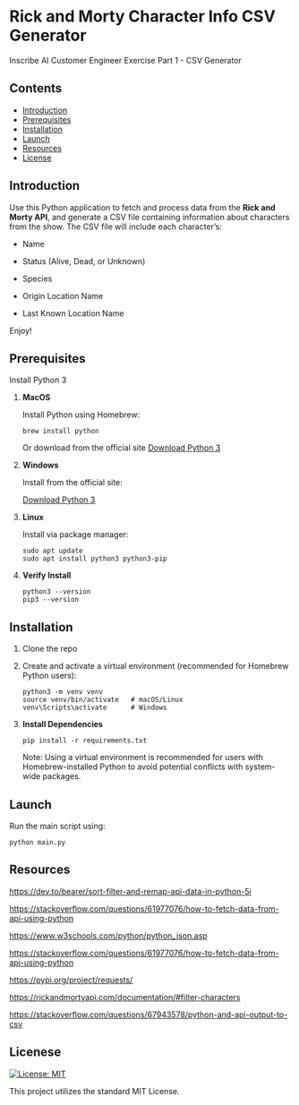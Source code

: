 # Rick and Morty Character Info CSV Generator

Inscribe AI Customer Engineer Exercise Part 1 - CSV Generator

## Contents

- [Introduction](#introduction)
- [Prerequisites](#prerequisites)
- [Installation](#installation)
- [Launch](#launch)
- [Resources](#resources)
- [License](#License)

## Introduction

Use this Python application to fetch and process data from the **Rick and Morty API**, and generate a CSV file containing information about characters from the show. The CSV file will include each character’s:

- Name

- Status (Alive, Dead, or Unknown)

- Species

- Origin Location Name

- Last Known Location Name

Enjoy!

## Prerequisites

Install Python 3

1. **MacOS**
   <p>Install Python using Homebrew:</p>

   ```
   brew install python
   ```

   Or download from the official site [Download Python 3](https://www.python.org/downloads/)

2. **Windows**
   <p>Install from the official site:</p>

   [Download Python 3](https://www.python.org/downloads/)

3. **Linux**
   <p>Install via package manager:<p>

   ```
   sudo apt update
   sudo apt install python3 python3-pip
   ```

4. **Verify Install**

   ```
   python3 --version
   pip3 --version
   ```

## Installation

1. Clone the repo

2. Create and activate a virtual environment (recommended for Homebrew Python users):

   ```
   python3 -m venv venv
   source venv/bin/activate   # macOS/Linux
   venv\Scripts\activate      # Windows

   ```

3. **Install Dependencies**

   ```
   pip install -r requirements.txt
   ```

   Note: Using a virtual environment is recommended for users with Homebrew-installed Python to avoid potential conflicts with system-wide packages.

## Launch

Run the main script using:

```
python main.py
```

## Resources

https://dev.to/bearer/sort-filter-and-remap-api-data-in-python-5i

https://stackoverflow.com/questions/61977076/how-to-fetch-data-from-api-using-python

https://www.w3schools.com/python/python_json.asp

https://stackoverflow.com/questions/61977076/how-to-fetch-data-from-api-using-python

https://pypi.org/project/requests/

https://rickandmortyapi.com/documentation/#filter-characters

https://stackoverflow.com/questions/67943578/python-and-api-output-to-csv

## Licenese

[![License: MIT](https://img.shields.io/badge/License-MIT-yellow.svg)](https://opensource.org/licenses/MIT)

This project utilizes the standard MIT License.
